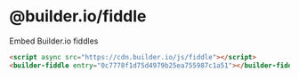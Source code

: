 # @builder.io/fiddle

Embed Builder.io fiddles

```html
<script async src="https://cdn.builder.io/js/fiddle"></script>
<builder-fiddle entry="0c7778f1d75d4979b25ea755987c1a51"></builder-fiddle>
```
